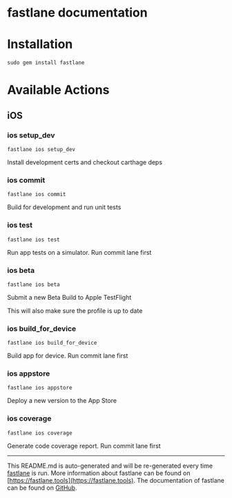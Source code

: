 fastlane documentation
================
# Installation
```
sudo gem install fastlane
```
# Available Actions
## iOS
### ios setup_dev
```
fastlane ios setup_dev
```
Install development certs and checkout carthage deps
### ios commit
```
fastlane ios commit
```
Build for development and run unit tests
### ios test
```
fastlane ios test
```
Run app tests on a simulator. Run commit lane first
### ios beta
```
fastlane ios beta
```
Submit a new Beta Build to Apple TestFlight

This will also make sure the profile is up to date
### ios build_for_device
```
fastlane ios build_for_device
```
Build app for device. Run commit lane first
### ios appstore
```
fastlane ios appstore
```
Deploy a new version to the App Store
### ios coverage
```
fastlane ios coverage
```
Generate code coverage report. Run commit lane first

----

This README.md is auto-generated and will be re-generated every time [fastlane](https://fastlane.tools) is run.
More information about fastlane can be found on [https://fastlane.tools](https://fastlane.tools).
The documentation of fastlane can be found on [GitHub](https://github.com/fastlane/fastlane/tree/master/fastlane).